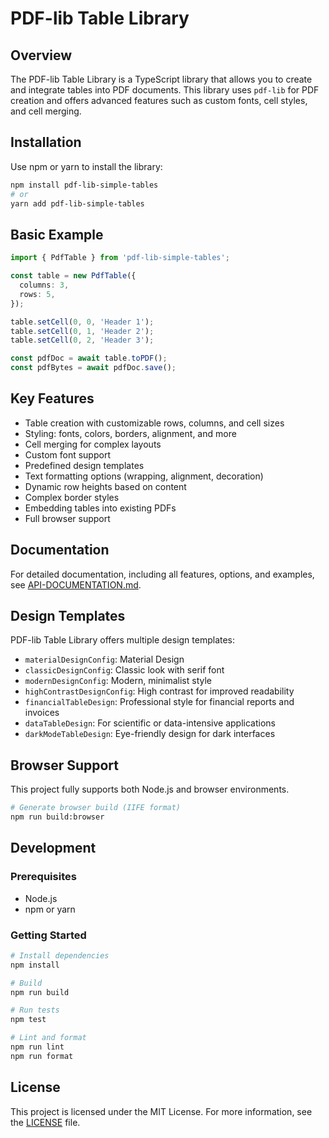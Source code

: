# PDF-lib Table Library

## Overview

The PDF-lib Table Library is a TypeScript library that allows you to create and integrate tables into PDF documents. This library uses `pdf-lib` for PDF creation and offers advanced features such as custom fonts, cell styles, and cell merging.

## Installation

Use npm or yarn to install the library:

```bash
npm install pdf-lib-simple-tables
# or
yarn add pdf-lib-simple-tables
```

## Basic Example

```typescript
import { PdfTable } from 'pdf-lib-simple-tables';

const table = new PdfTable({
  columns: 3,
  rows: 5,
});

table.setCell(0, 0, 'Header 1');
table.setCell(0, 1, 'Header 2');
table.setCell(0, 2, 'Header 3');

const pdfDoc = await table.toPDF();
const pdfBytes = await pdfDoc.save();
```

## Key Features

- Table creation with customizable rows, columns, and cell sizes
- Styling: fonts, colors, borders, alignment, and more
- Cell merging for complex layouts
- Custom font support
- Predefined design templates
- Text formatting options (wrapping, alignment, decoration)
- Dynamic row heights based on content
- Complex border styles
- Embedding tables into existing PDFs
- Full browser support

## Documentation

For detailed documentation, including all features, options, and examples, see [API-DOCUMENTATION.md](./API-DOCUMENTATION.md).

## Design Templates

PDF-lib Table Library offers multiple design templates:

- `materialDesignConfig`: Material Design
- `classicDesignConfig`: Classic look with serif font
- `modernDesignConfig`: Modern, minimalist style
- `highContrastDesignConfig`: High contrast for improved readability
- `financialTableDesign`: Professional style for financial reports and invoices
- `dataTableDesign`: For scientific or data-intensive applications
- `darkModeTableDesign`: Eye-friendly design for dark interfaces

## Browser Support

This project fully supports both Node.js and browser environments.

```bash
# Generate browser build (IIFE format)
npm run build:browser
```

## Development

### Prerequisites

- Node.js
- npm or yarn

### Getting Started

```bash
# Install dependencies
npm install

# Build
npm run build

# Run tests
npm test

# Lint and format
npm run lint
npm run format
```

## License

This project is licensed under the MIT License. For more information, see the [LICENSE](./LICENSE) file.
